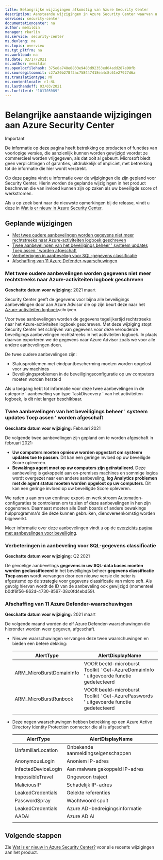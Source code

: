 ```yaml
---
title: Belangrijke wijzigingen afkomstig van Azure Security Center
description: Aanstaande wijzigingen in Azure Security Center waarvan u mogelijk op de hoogte moet zijn en waarmee u mogelijk rekening moet houden
services: security-center
documentationcenter: na
author: memildin
manager: rkarlin
ms.service: security-center
ms.devlang: na
ms.topic: overview
ms.tgt_pltfrm: na
ms.workload: na
ms.date: 02/17/2021
ms.author: memildin
ms.openlocfilehash: 375e8a748e8833e9483d92353ed04add287e90fb
ms.sourcegitcommit: c27a20b278f2ac758447418ea4c8c61e27927d6a
ms.translationtype: MT
ms.contentlocale: nl-NL
ms.lasthandoff: 03/03/2021
ms.locfileid: "101705089"
---
```

# <a name="important-upcoming-changes-to-azure-security-center"></a>Belangrijke aanstaande wijzigingen aan Azure Security Center

> [!IMPORTANT]
> De informatie op deze pagina heeft betrekking op producten of functies van voorlopige versies, die aanzienlijk kunnen worden gewijzigd voordat ze commercieel worden vrijgegeven, als dat ooit al gebeurt. Microsoft biedt geen verplichtingen of garanties, uitdrukkelijk of impliciet, met betrekking tot de informatie die hier wordt verstrekt.

Op deze pagina vindt u informatie over de wijzigingen die zijn gepland voor Security Center. Hierin worden de geplande wijzigingen in het product beschreven die van invloed kunnen zijn op zaken als uw beveiligde score of werkstromen.

Als u op zoek bent naar de nieuwste opmerkingen bij de release, vindt u deze in [Wat is er nieuw in Azure Security Center](release-notes.md).


## <a name="planned-changes"></a>Geplande wijzigingen

- [Met twee oudere aanbevelingen worden gegevens niet meer rechtstreeks naar Azure-activiteiten logboek geschreven](#two-legacy-recommendations-will-no-longer-write-data-directly-to-azure-activity-log)
- [Twee aanbevelingen van het beveiligings beheer ' systeem updates Toep assen ' worden afgeschaft](#two-recommendations-from-apply-system-updates-security-control-being-deprecated)
- [Verbeteringen in aanbeveling voor SQL-gegevens classificatie](#enhancements-to-sql-data-classification-recommendation)
- [Afschaffing van 11 Azure Defender-waarschuwingen](#deprecation-of-11-azure-defender-alerts)


### <a name="two-legacy-recommendations-will-no-longer-write-data-directly-to-azure-activity-log"></a>Met twee oudere aanbevelingen worden gegevens niet meer rechtstreeks naar Azure-activiteiten logboek geschreven 

**Geschatte datum voor wijziging:** 2021 maart

Security Center geeft de gegevens voor bijna alle beveiligings aanbevelingen door aan Azure Advisor die op zijn beurt deze naar het [Azure-activiteiten logboek](../azure-monitor/essentials/activity-log.md)schrijven.

Voor twee aanbevelingen worden de gegevens tegelijkertijd rechtstreeks naar het Azure-activiteiten logboek geschreven. Met deze wijziging stopt Security Center het schrijven van gegevens voor deze verouderde beveiligings aanbevelingen rechtstreeks in het activiteiten logboek. In plaats daarvan exporteren we de gegevens naar Azure Advisor zoals we voor alle andere aanbevelingen doen. 

De twee oudere aanbevelingen zijn:
- Statusproblemen met eindpuntbescherming moeten worden opgelost voor uw machines
- Beveiligingsproblemen in de beveiligingsconfiguratie op uw computers moeten worden hersteld

Als u toegang hebt tot informatie voor deze twee aanbevelingen in de categorie ' aanbeveling van type TaskDiscovery ' van het activiteiten logboek, is dit niet langer beschikbaar.

### <a name="two-recommendations-from-apply-system-updates-security-control-being-deprecated"></a>Twee aanbevelingen van het beveiligings beheer ' systeem updates Toep assen ' worden afgeschaft 

**Geschatte datum voor wijziging:** Februari 2021

De volgende twee aanbevelingen zijn gepland om te worden afgeschaft in februari 2021:

- **Uw computers moeten opnieuw worden opgestart om systeem updates toe te passen**. Dit kan een geringe invloed op uw beveiligde Score opleveren.
- **Bewakings agent moet op uw computers zijn geïnstalleerd**. Deze aanbeveling is gekoppeld aan on-premises machines en sommige logica wordt overgezet naar een andere aanbeveling, **log Analytics problemen met de agent status moeten worden opgelost op uw computers**. Dit kan een geringe invloed op uw beveiligde Score opleveren.

We raden u aan om uw continue export-en werk stroom Automation-configuraties te controleren om te zien of deze aanbevelingen in hen zijn opgenomen. Daarnaast moeten alle Dash boards of andere bewakings hulpprogramma's die deze kunnen gebruiken, dienovereenkomstig worden bijgewerkt.

Meer informatie over deze aanbevelingen vindt u op de [overzichts pagina met aanbevelingen voor beveiliging](recommendations-reference.md).


### <a name="enhancements-to-sql-data-classification-recommendation"></a>Verbeteringen in aanbeveling voor SQL-gegevens classificatie

**Geschatte datum voor wijziging:** Q2 2021

De gevoelige aanbevelings **gegevens in uw SQL-data bases moeten worden geclassificeerd** in het beveiligings beheer **gegevens classificatie Toep assen** wordt vervangen door een nieuwe versie die beter is afgestemd op de strategie voor gegevens classificatie van micro soft. Als gevolg hiervan wordt de ID van de aanbeveling ook gewijzigd (momenteel b0df6f56-862d-4730-8597-38c0fd4ebd59).


### <a name="deprecation-of-11-azure-defender-alerts"></a>Afschaffing van 11 Azure Defender-waarschuwingen

**Geschatte datum voor wijziging:** 2021 maart

De volgende maand worden de elf Azure Defender-waarschuwingen die hieronder worden weer gegeven, afgeschaft.

- Nieuwe waarschuwingen vervangen deze twee waarschuwingen en bieden een betere dekking:

    | AlertType                | AlertDisplayName                                                         |
    |--------------------------|--------------------------------------------------------------------------|
    | ARM_MicroBurstDomainInfo | VOOR beeld-microburst Toolkit ' Get-AzureDomainInfo ' uitgevoerde functie gedetecteerd |
    | ARM_MicroBurstRunbook    | VOOR beeld-microburst Toolkit ' Get-AzurePasswords ' uitgevoerde functie gedetecteerd  |
    |                          |                                                                          |

- Deze negen waarschuwingen hebben betrekking op een Azure Active Directory Identity Protection connector die al is afgeschaft:

    | AlertType           | AlertDisplayName              |
    |---------------------|-------------------------------|
    | UnfamiliarLocation  | Onbekende aanmeldingseigenschappen |
    | AnonymousLogin      | Anoniem IP-adres          |
    | InfectedDeviceLogin | Aan malware gekoppeld IP-adres     |
    | ImpossibleTravel    | Ongewoon traject               |
    | MaliciousIP         | Schadelijk IP-adres          |
    | LeakedCredentials   | Gelekte referenties            |
    | PasswordSpray       | Wachtwoord spuit                |
    | LeakedCredentials   | Azure AD-bedreigingsinformatie  |
    | AADAI               | Azure AD AI                   |
    |                     |                               |
 



## <a name="next-steps"></a>Volgende stappen

Zie [Wat is er nieuw in Azure Security Center?](release-notes.md) voor alle recente wijzigingen aan het product.
